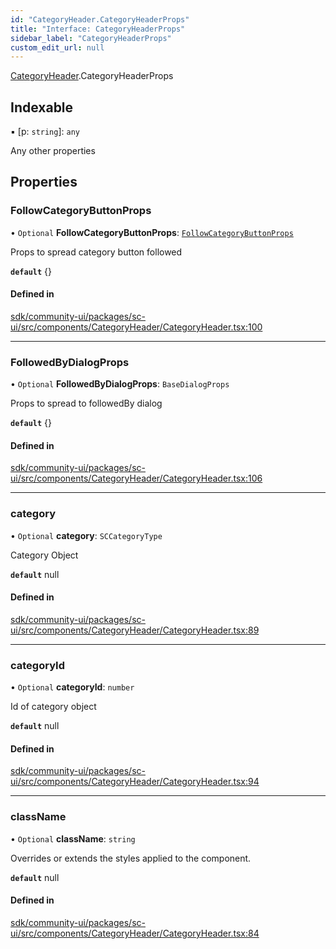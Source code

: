 ```yaml
---
id: "CategoryHeader.CategoryHeaderProps"
title: "Interface: CategoryHeaderProps"
sidebar_label: "CategoryHeaderProps"
custom_edit_url: null
---
```


[CategoryHeader](../modules/CategoryHeader.md).CategoryHeaderProps

## Indexable

▪ [p: `string`]: `any`

Any other properties

## Properties

### FollowCategoryButtonProps

• `Optional` **FollowCategoryButtonProps**: [`FollowCategoryButtonProps`](FollowCategoryButton.FollowCategoryButtonProps.md)

Props to spread category button followed

**`default`** {}

#### Defined in

[sdk/community-ui/packages/sc-ui/src/components/CategoryHeader/CategoryHeader.tsx:100](https://github.com/selfcommunity/community-ui/blob/a7bfc2b/packages/sc-ui/src/components/CategoryHeader/CategoryHeader.tsx#L100)

___

### FollowedByDialogProps

• `Optional` **FollowedByDialogProps**: `BaseDialogProps`

Props to spread to followedBy dialog

**`default`** {}

#### Defined in

[sdk/community-ui/packages/sc-ui/src/components/CategoryHeader/CategoryHeader.tsx:106](https://github.com/selfcommunity/community-ui/blob/a7bfc2b/packages/sc-ui/src/components/CategoryHeader/CategoryHeader.tsx#L106)

___

### category

• `Optional` **category**: `SCCategoryType`

Category Object

**`default`** null

#### Defined in

[sdk/community-ui/packages/sc-ui/src/components/CategoryHeader/CategoryHeader.tsx:89](https://github.com/selfcommunity/community-ui/blob/a7bfc2b/packages/sc-ui/src/components/CategoryHeader/CategoryHeader.tsx#L89)

___

### categoryId

• `Optional` **categoryId**: `number`

Id of category object

**`default`** null

#### Defined in

[sdk/community-ui/packages/sc-ui/src/components/CategoryHeader/CategoryHeader.tsx:94](https://github.com/selfcommunity/community-ui/blob/a7bfc2b/packages/sc-ui/src/components/CategoryHeader/CategoryHeader.tsx#L94)

___

### className

• `Optional` **className**: `string`

Overrides or extends the styles applied to the component.

**`default`** null

#### Defined in

[sdk/community-ui/packages/sc-ui/src/components/CategoryHeader/CategoryHeader.tsx:84](https://github.com/selfcommunity/community-ui/blob/a7bfc2b/packages/sc-ui/src/components/CategoryHeader/CategoryHeader.tsx#L84)

